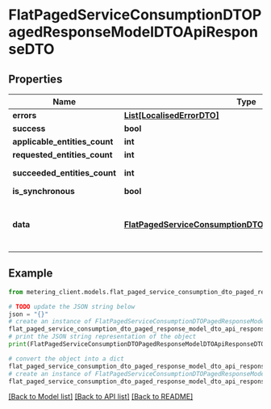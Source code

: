 # FlatPagedServiceConsumptionDTOPagedResponseModelDTOApiResponseDTO


## Properties

Name | Type | Description | Notes
------------ | ------------- | ------------- | -------------
**errors** | [**List[LocalisedErrorDTO]**](LocalisedErrorDTO.md) |  | [optional] 
**success** | **bool** |  | [optional] 
**applicable_entities_count** | **int** |  | [optional] 
**requested_entities_count** | **int** |  | [optional] 
**succeeded_entities_count** | **int** |  | [optional] [readonly] 
**is_synchronous** | **bool** |  | [optional] 
**data** | [**FlatPagedServiceConsumptionDTOPagedResponseModelDTO**](FlatPagedServiceConsumptionDTOPagedResponseModelDTO.md) | The updated entity in case of modifications or creation | [optional] 

## Example

```python
from metering_client.models.flat_paged_service_consumption_dto_paged_response_model_dto_api_response_dto import FlatPagedServiceConsumptionDTOPagedResponseModelDTOApiResponseDTO

# TODO update the JSON string below
json = "{}"
# create an instance of FlatPagedServiceConsumptionDTOPagedResponseModelDTOApiResponseDTO from a JSON string
flat_paged_service_consumption_dto_paged_response_model_dto_api_response_dto_instance = FlatPagedServiceConsumptionDTOPagedResponseModelDTOApiResponseDTO.from_json(json)
# print the JSON string representation of the object
print(FlatPagedServiceConsumptionDTOPagedResponseModelDTOApiResponseDTO.to_json())

# convert the object into a dict
flat_paged_service_consumption_dto_paged_response_model_dto_api_response_dto_dict = flat_paged_service_consumption_dto_paged_response_model_dto_api_response_dto_instance.to_dict()
# create an instance of FlatPagedServiceConsumptionDTOPagedResponseModelDTOApiResponseDTO from a dict
flat_paged_service_consumption_dto_paged_response_model_dto_api_response_dto_from_dict = FlatPagedServiceConsumptionDTOPagedResponseModelDTOApiResponseDTO.from_dict(flat_paged_service_consumption_dto_paged_response_model_dto_api_response_dto_dict)
```
[[Back to Model list]](../README.md#documentation-for-models) [[Back to API list]](../README.md#documentation-for-api-endpoints) [[Back to README]](../README.md)


